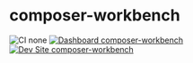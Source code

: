 # composer-workbench

![CI none](https://img.shields.io/badge/ci-none-orange.svg)
[![Dashboard composer-workbench](https://img.shields.io/badge/dashboard-composer_workbench-yellow.svg)](https://dashboard.pantheon.io/sites/ffd69f19-b867-4d97-a638-7d42e8befd29#dev/code)
[![Dev Site composer-workbench](https://img.shields.io/badge/site-composer_workbench-blue.svg)](http://dev-composer-workbench.pantheonsite.io/)